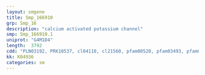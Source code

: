 ```yaml
---
layout: smgene
title: Smp_166910
grp: Smp_16
description: "calcium activated potassium channel"
smp: Smp_166910.1
uniprot: "G4M1D4"
length:  3792
cdd: "PLN03192, PRK10537, cl04110, cl21560, pfam00520, pfam03493, pfam07885"
kk: K04936
categories: sm
---
```

